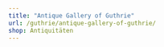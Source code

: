```yaml
---
title: "Antique Gallery of Guthrie"
url: /guthrie/antique-gallery-of-guthrie/
shop: Antiquitäten
---
```


